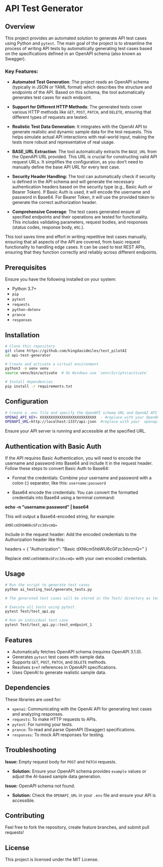 # API Test Generator

## Overview

This project provides an automated solution to generate API test cases using Python and `pytest`. The main goal of the project is to streamline the process of writing API tests by automatically generating test cases based on the specifications defined in an OpenAPI schema (also known as Swagger). 

### Key Features:
- **Automated Test Generation**: The project reads an OpenAPI schema (typically in JSON or YAML format) which describes the structure and endpoints of the API. Based on this schema, the tool automatically generates test cases for each endpoint.
  
- **Support for Different HTTP Methods**: The generated tests cover various HTTP methods like `GET`, `POST`, `PATCH`, and `DELETE`, ensuring that different types of requests are tested.

- **Realistic Test Data Generation**: It integrates with the OpenAI API to generate realistic and dynamic sample data for the test requests. This helps simulate actual API interactions with real-world input, making the tests more robust and representative of real usage.

- **BASE_URL Extraction**: The tool automatically extracts the `BASE_URL` from the OpenAPI URL provided. This URL is crucial for constructing valid API request URLs. It simplifies the configuration, as you don’t need to manually define the base API URL for every test case.

- **Security Header Handling:** The tool can automatically check if security is defined in the API schema and will generate the necessary authentication headers based on the security type (e.g., Basic Auth or Bearer Token). If Basic Auth is used, it will encode the username and password in Base64. For Bearer Token, it will use the provided token to generate the correct authorization header.

- **Comprehensive Coverage**: The test cases generated ensure all specified endpoints and their operations are tested for functionality. This includes validating parameters, request bodies, and responses (status codes, response body, etc.).

This tool saves time and effort in writing repetitive test cases manually, ensuring that all aspects of the API are covered, from basic request functionality to handling edge cases. It can be used to test REST APIs, ensuring that they function correctly and reliably across different endpoints.


## Prerequisites
Ensure you have the following installed on your system:
- Python 3.7+
- `pip`
- `pytest`
- `requests`
- `python-dotenv`
- `prance`
- `responses`

## Installation
```sh
# Clone this repository
git clone https://github.com/kingdavidmiles/test_pilotAI
cd api-test-generator

# Create and activate a virtual environment
python3 -m venv venv
source venv/bin/activate  # On Windows use `venv\Scripts\activate`

# Install dependencies
pip install -r requirements.txt
```

## Configuration
```sh
# Create a .env file and specify the OpenAPI schema URL and OpenAI API key
OPENAI_API_KEY= XXXXXXXXXXXXXXXXXXXXXXXXXX  - #replace with your OpenAPI key
OPENAPI_URL=http://localhost:1337/api-json  #replace with your  openapi key (swagger json)
```
Ensure your API server is running and accessible at the specified URL.

## Authentication with Basic Auth
If the API requires Basic Authentication, you will need to encode the username and password into Base64 and include it in the request header. Follow these steps to convert Basic Auth to Base64:

- Format the credentials: Combine your username and password with a colon (:) separator, like this:
`username:password`

- Base64 encode the credentials: You can convert the formatted credentials into Base64 using a terminal command:

**echo -n "username:password" | base64**

This will output a Base64-encoded string, for example:

`dXNlcm5hbWU6cGFzc3dvcmQ=`

Include in the request header: Add the encoded credentials to the Authorization header like this:

headers = {
    "Authorization": "Basic dXNlcm5hbWU6cGFzc3dvcmQ="
}

Replace `dXNlcm5hbWU6cGFzc3dvcmQ=` with your own encoded credentials.

## Usage
```sh
# Run the script to generate test cases
python ai_testing_tool/generate_tests.py 

# The generated test cases will be stored in the Test/ directory as test_api.py

# Execute all tests using pytest
pytest Test/test_api.py

# Run an individual test case
pytest Test/test_api.py::test_endpoint_1
```

## Features
- Automatically fetches OpenAPI schema (requires OpenAPI 3.1.0).
- Generates `pytest` test cases with sample data.
- Supports `GET`, `POST`, `PATCH`, and `DELETE` methods.
- Resolves `$ref` references in OpenAPI specifications.
- Uses OpenAI to generate realistic sample data.

## Dependencies
These libraries are used for:
- `openai`: Communicating with the OpenAI API for generating test cases and analyzing responses.
- `requests`: To make HTTP requests to APIs.
- `pytest`: For running your tests.
- `prance`: To read and parse OpenAPI (Swagger) specifications.
- `responses`: To mock API responses for testing.

## Troubleshooting
**Issue:** Empty request body for `POST` and `PATCH` requests.
- **Solution:** Ensure your OpenAPI schema provides `example` values or adjust the AI-based sample data generation.

**Issue:** OpenAPI schema not found.
- **Solution:** Check the `OPENAPI_URL` in your `.env` file and ensure your API is accessible.

## Contributing
Feel free to fork the repository, create feature branches, and submit pull requests!

## License
This project is licensed under the MIT License.

